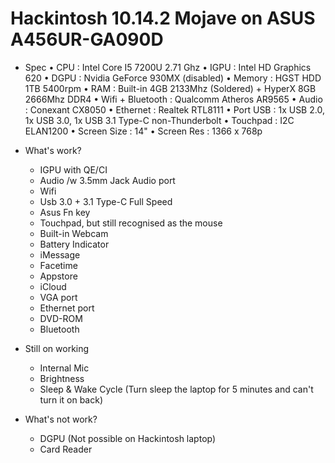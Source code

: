 # Hackintosh 10.14.2 Mojave on ASUS A456UR-GA090D

* Spec
  •	CPU : Intel Core I5 7200U 2.71 Ghz
  •	IGPU : Intel HD Graphics 620
  •	DGPU : Nvidia GeForce 930MX (disabled)
  •	Memory : HGST HDD 1TB 5400rpm
  •	RAM : Built-in  4GB 2133Mhz (Soldered) + HyperX 8GB 2666Mhz DDR4 
  •	Wifi + Bluetooth : Qualcomm Atheros AR9565
  •	Audio : Conexant CX8050
  •	Ethernet : Realtek RTL8111
  •	Port USB : 1x USB 2.0, 1x USB 3.0, 1x USB 3.1 Type-C non-Thunderbolt
  •	Touchpad : I2C ELAN1200
  •	Screen Size : 14"
  •	Screen Res : 1366 x 768p

* What's work? 
  - IGPU with QE/CI
  - Audio /w 3.5mm Jack Audio port
  - Wifi
  - Usb 3.0 + 3.1 Type-C Full Speed
  - Asus Fn key
  - Touchpad, but still recognised as the mouse
  - Built-in Webcam
  - Battery Indicator
  - iMessage
  - Facetime
  - Appstore
  - iCloud
  - VGA port
  - Ethernet port
  - DVD-ROM
  - Bluetooth 

* Still on working
  - Internal Mic
  - Brightness
  - Sleep & Wake Cycle (Turn sleep the laptop for 5 minutes and can't turn it on back)

* What's not work?
  - DGPU (Not possible on Hackintosh laptop)
  - Card Reader
